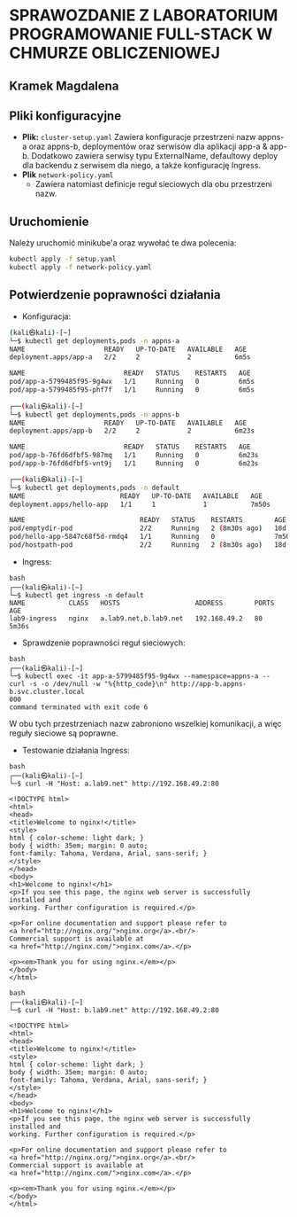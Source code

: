 # SPRAWOZDANIE Z LABORATORIUM PROGRAMOWANIE FULL-STACK W CHMURZE OBLICZENIOWEJ

## Kramek Magdalena

## Pliki konfiguracyjne

- **Plik:** `cluster-setup.yaml`
	Zawiera konfiguracje przestrzeni nazw appns-a oraz appns-b, deploymentów oraz serwisów dla aplikacji app-a & app-b. Dodatkowo zawiera serwisy typu ExternalName, defaultowy deploy dla backendu z serwisem dla niego, a także konfigurację Ingress.
- **Plik** `network-policy.yaml`
	- Zawiera natomiast definicje reguł sieciowych dla obu przestrzeni nazw.

## Uruchomienie

Należy uruchomić minikube'a oraz wywołać te dwa polecenia:

```bash
kubectl apply -f setup.yaml
kubectl apply -f network-policy.yaml
```
## Potwierdzenie poprawności działania

- Konfiguracja:
```bash
(kali㉿kali)-[~]
└─$ kubectl get deployments,pods -n appns-a
NAME                    READY   UP-TO-DATE   AVAILABLE   AGE
deployment.apps/app-a   2/2     2            2           6m5s

NAME                         READY   STATUS    RESTARTS   AGE
pod/app-a-5799485f95-9g4wx   1/1     Running   0          6m5s
pod/app-a-5799485f95-phf7f   1/1     Running   0          6m5s
                                                                                       
┌──(kali㉿kali)-[~]
└─$ kubectl get deployments,pods -n appns-b                                          
NAME                    READY   UP-TO-DATE   AVAILABLE   AGE
deployment.apps/app-b   2/2     2            2           6m23s

NAME                         READY   STATUS    RESTARTS   AGE
pod/app-b-76fd6dfbf5-987mq   1/1     Running   0          6m23s
pod/app-b-76fd6dfbf5-vnt9j   1/1     Running   0          6m23s

┌──(kali㉿kali)-[~]
└─$ kubectl get deployments,pods -n default 
NAME                        READY   UP-TO-DATE   AVAILABLE   AGE
deployment.apps/hello-app   1/1     1            1           7m50s

NAME                             READY   STATUS    RESTARTS        AGE
pod/emptydir-pod                 2/2     Running   2 (8m30s ago)   18d
pod/hello-app-5847c68f5d-rmdq4   1/1     Running   0               7m50s
pod/hostpath-pod                 2/2     Running   2 (8m30s ago)   18d
```
- Ingress:
```
bash
┌──(kali㉿kali)-[~]
└─$ kubectl get ingress -n default         
NAME           CLASS   HOSTS                   ADDRESS        PORTS   AGE
lab9-ingress   nginx   a.lab9.net,b.lab9.net   192.168.49.2   80      5m36s
```
- Sprawdzenie poprawności reguł sieciowych:
```
bash
┌──(kali㉿kali)-[~]
└─$ kubectl exec -it app-a-5799485f95-9g4wx --namespace=appns-a -- curl -s -o /dev/null -w "%{http_code}\n" http://app-b.appns-b.svc.cluster.local
000
command terminated with exit code 6
```
W obu tych przestrzeniach nazw zabroniono wszelkiej komunikacji, a więc 
reguły sieciowe są poprawne.

- Testowanie działania Ingress:

```
bash
┌──(kali㉿kali)-[~]
└─$ curl -H "Host: a.lab9.net" http://192.168.49.2:80

<!DOCTYPE html>
<html>
<head>
<title>Welcome to nginx!</title>
<style>
html { color-scheme: light dark; }
body { width: 35em; margin: 0 auto;
font-family: Tahoma, Verdana, Arial, sans-serif; }
</style>
</head>
<body>
<h1>Welcome to nginx!</h1>
<p>If you see this page, the nginx web server is successfully installed and
working. Further configuration is required.</p>

<p>For online documentation and support please refer to
<a href="http://nginx.org/">nginx.org</a>.<br/>
Commercial support is available at
<a href="http://nginx.com/">nginx.com</a>.</p>

<p><em>Thank you for using nginx.</em></p>
</body>
</html>
```
```
bash
┌──(kali㉿kali)-[~]
└─$ curl -H "Host: b.lab9.net" http://192.168.49.2:80

<!DOCTYPE html>
<html>
<head>
<title>Welcome to nginx!</title>
<style>
html { color-scheme: light dark; }
body { width: 35em; margin: 0 auto;
font-family: Tahoma, Verdana, Arial, sans-serif; }
</style>
</head>
<body>
<h1>Welcome to nginx!</h1>
<p>If you see this page, the nginx web server is successfully installed and
working. Further configuration is required.</p>

<p>For online documentation and support please refer to
<a href="http://nginx.org/">nginx.org</a>.<br/>
Commercial support is available at
<a href="http://nginx.com/">nginx.com</a>.</p>

<p><em>Thank you for using nginx.</em></p>
</body>
</html>
```
